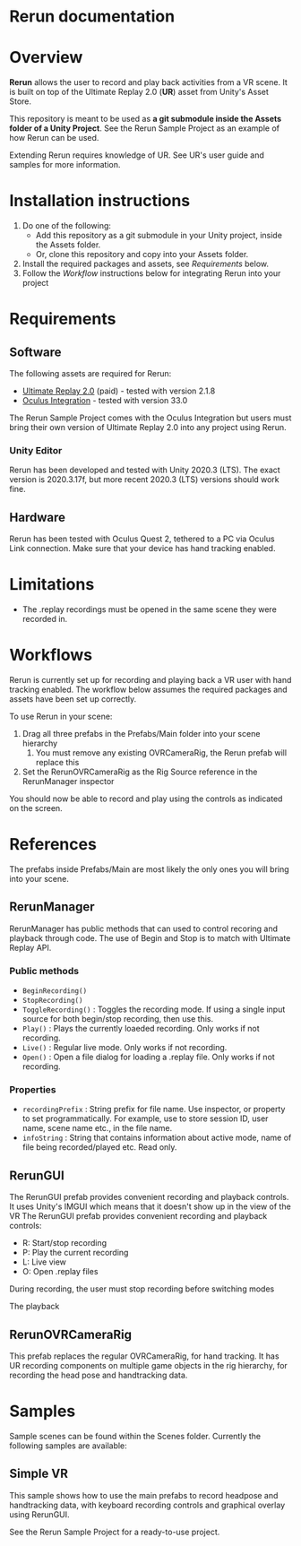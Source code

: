 # Rerun documentation

# Overview

**Rerun** allows the user to record and play back activities from a VR scene. It is built on top of the Ultimate Replay 2.0 (**UR**) asset from Unity's Asset Store.

This repository is meant to be used as **a git submodule inside the Assets folder of a Unity Project**. See the Rerun Sample Project as an example of how Rerun can be used.

Extending Rerun requires knowledge of UR. See UR's user guide and samples for more information.

# Installation instructions

1. Do one of the following:
    * Add this repository as a git submodule in your Unity project, inside the Assets folder. 
    * Or, clone this repository and copy into your Assets folder.
3. Install the required packages and assets, see _Requirements_ below.
4. Follow the _Workflow_ instructions below for integrating Rerun into your project

# Requirements

## Software
The following assets are required for Rerun:

- [Ultimate Replay 2.0](https://assetstore.unity.com/packages/tools/camera/ultimate-replay-2-0-178602) (paid) - tested with version 2.1.8
- [Oculus Integration](https://assetstore.unity.com/packages/tools/integration/oculus-integration-82022)  - tested with version 33.0

The Rerun Sample Project comes with the Oculus Integration but users must bring their own version of Ultimate Replay 2.0 into any project using Rerun.

### Unity Editor
Rerun has been developed and tested with Unity 2020.3 (LTS). The exact version is 2020.3.17f, but more recent 2020.3 (LTS) versions should work fine.

## Hardware
Rerun has been tested with Oculus Quest 2, tethered to a PC via Oculus Link connection. Make sure that your device has hand tracking enabled.

# Limitations

- The .replay recordings must be opened in the same scene they were recorded in.

# Workflows

Rerun is currently set up for recording and playing back a VR user with hand tracking enabled. The workflow below assumes the required packages and assets have been set up correctly.

To use Rerun in your scene:

1. Drag all three prefabs in the Prefabs/Main folder into your scene hierarchy
    1. You must remove any existing OVRCameraRig, the Rerun prefab will replace this
2. Set the RerunOVRCameraRig as the Rig Source reference in the RerunManager inspector

You should now be able to record and play using the controls as indicated on the screen.

# References
The prefabs inside Prefabs/Main are most likely the only ones you will bring into your scene.

## RerunManager
RerunManager has public methods that can used to control recoring and playback through code.
The use of Begin and Stop is to match with Ultimate Replay API.

### Public methods
- `BeginRecording()`
- `StopRecording()`
- `ToggleRecording()` : Toggles the recording mode. If using a single input source for both begin/stop recording, then use this.
- `Play()` : Plays the currently loaeded recording. Only works if not recording.
- `Live()` : Regular live mode. Only works if not recording.
- `Open()` : Open a file dialog for loading a .replay file. Only works if not recording.

### Properties
- `recordingPrefix` : String prefix for file name. Use inspector, or property to set programmatically. For example, use to store session ID, user name, scene name etc., in the file name.
- `infoString` : String that contains information about active mode, name of file being recorded/played etc. Read only.

## RerunGUI
The RerunGUI prefab provides convenient recording and playback controls. It uses Unity's IMGUI which means that it doesn't show up in the view of the VR
The RerunGUI prefab provides convenient recording and playback controls:
- R: Start/stop recording
- P: Play the current recording
- L: Live view
- O: Open .replay files

During recording, the user must stop recording before switching modes

The playback 

## RerunOVRCameraRig
This prefab replaces the regular OVRCameraRig, for hand tracking. It has UR recording components on multiple game objects in the rig hierarchy, for recording the head pose and handtracking data.



# Samples

Sample scenes can be found within the Scenes folder. Currently the following samples are available:

## Simple VR
This sample shows how to use the main prefabs to record headpose and handtracking data, with keyboard recording controls and graphical overlay using RerunGUI.

See the Rerun Sample Project for a ready-to-use project.


